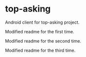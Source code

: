 # top-asking
Android client for top-asking project.

Modified readme for the first time.

Modified readme for the second time.

Modified readme for the third time.
